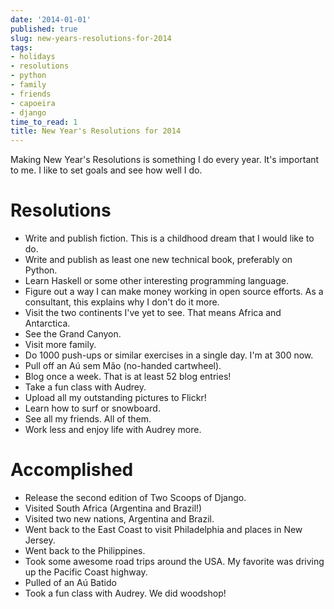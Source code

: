 ```yaml
---
date: '2014-01-01'
published: true
slug: new-years-resolutions-for-2014
tags:
- holidays
- resolutions
- python
- family
- friends
- capoeira
- django
time_to_read: 1
title: New Year's Resolutions for 2014
---
```


Making New Year's Resolutions is something I do every year. It's
important to me. I like to set goals and see how well I do.

Resolutions
===========

-   Write and publish fiction. This is a childhood dream that I would
    like to do.
-   Write and publish as least one new technical book, preferably on
    Python.
-   Learn Haskell or some other interesting programming language.
-   Figure out a way I can make money working in open source efforts. As
    a consultant, this explains why I don't do it more.
-   Visit the two continents I've yet to see. That means Africa and
    Antarctica.
-   See the Grand Canyon.
-   Visit more family.
-   Do 1000 push-ups or similar exercises in a single day. I'm at 300
    now.
-   Pull off an Aú sem Mão (no-handed cartwheel).
-   Blog once a week. That is at least 52 blog entries!
-   Take a fun class with Audrey.
-   Upload all my outstanding pictures to Flickr!
-   Learn how to surf or snowboard.
-   See all my friends. All of them.
-   Work less and enjoy life with Audrey more.

Accomplished
============

-   Release the second edition of Two Scoops of Django.
-   Visited South Africa (Argentina and Brazil!)
-   Visited two new nations, Argentina and Brazil.
-   Went back to the East Coast to visit Philadelphia and places in New
    Jersey.
-   Went back to the Philippines.
-   Took some awesome road trips around the USA. My favorite was driving
    up the Pacific Coast highway.
-   Pulled of an Aú Batido
-   Took a fun class with Audrey. We did woodshop!
